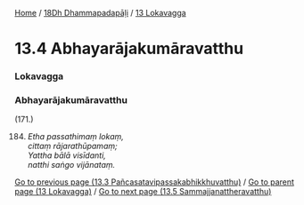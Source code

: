 
[Home](/) / [18Dh Dhammapadapāḷi](../../18Dh.md) / [13 Lokavagga](../13.md)

# 13.4 Abhayarājakumāravatthu

### Lokavagga

### Abhayarājakumāravatthu

(171.)

184. _Etha passathimaṃ lokaṃ,_  
_cittaṃ rājarathūpamaṃ;_  
_Yattha bālā visīdanti,_  
_natthi saṅgo vijānataṃ._  


[Go to previous page (13.3 Pañcasatavipassakabhikkhuvatthu)](13.3.md) / [Go to parent page (13 Lokavagga)](../13.md) / [Go to next page (13.5 Sammajjanattheravatthu)](13.5.md)


